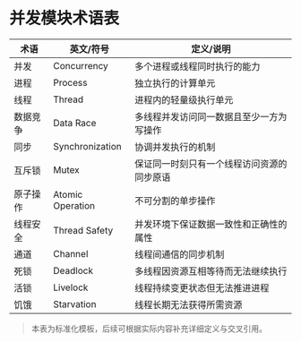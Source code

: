 ﻿# 并发模块术语表

| 术语         | 英文/符号         | 定义/说明 |
|--------------|-------------------|-----------|
| 并发         | Concurrency       | 多个进程或线程同时执行的能力 |
| 进程         | Process           | 独立执行的计算单元 |
| 线程         | Thread            | 进程内的轻量级执行单元 |
| 数据竞争     | Data Race         | 多线程并发访问同一数据且至少一方为写操作 |
| 同步         | Synchronization   | 协调并发执行的机制 |
| 互斥锁       | Mutex             | 保证同一时刻只有一个线程访问资源的同步原语 |
| 原子操作     | Atomic Operation  | 不可分割的单步操作 |
| 线程安全     | Thread Safety     | 并发环境下保证数据一致性和正确性的属性 |
| 通道         | Channel           | 线程间通信的同步机制 |
| 死锁         | Deadlock          | 多线程因资源互相等待而无法继续执行 |
| 活锁         | Livelock          | 线程持续变更状态但无法推进进程 |
| 饥饿         | Starvation        | 线程长期无法获得所需资源 |

> 本表为标准化模板，后续可根据实际内容补充详细定义与交叉引用。
